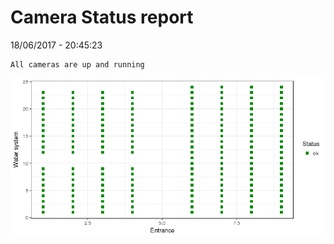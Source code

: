 Camera Status report
================
18/06/2017 - 20:45:23

    All cameras are up and running

![](camreport_files/figure-markdown_github/unnamed-chunk-2-1.png)
